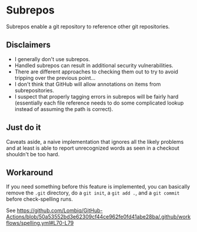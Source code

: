 # Subrepos

Subrepos enable a git repository to reference other git repositories.

## Disclaimers

* I generally don't use subrepos.
* Handled subrepos can result in additional security vulnerabilities.
* There are different approaches to checking them out to try to avoid tripping over the previous point...
* I don't think that GitHub will allow annotations on items from subrepositories.
* I suspect that properly tagging errors in subrepos will be fairly hard (essentially each file reference needs to do some complicated lookup instead of assuming the path is correct).

## Just do it

Caveats aside, a naive implementation that ignores all the likely problems and at least is able to report unrecognized words as seen in a checkout shouldn't be too hard.

## Workaround

If you need something before this feature is implemented, you can basically remove the `.git` directory, do a `git init`, a `git add .`, and a `git commit` before check-spelling runs.

See https://github.com/Lombiq/GitHub-Actions/blob/50a53552bd3e62309cf44ce962fe0fd41abe28ba/.github/workflows/spelling.yml#L70-L79
